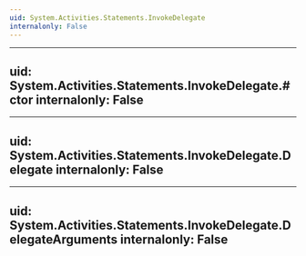 ```yaml
---
uid: System.Activities.Statements.InvokeDelegate
internalonly: False
---
```


---
uid: System.Activities.Statements.InvokeDelegate.#ctor
internalonly: False
---

---
uid: System.Activities.Statements.InvokeDelegate.Delegate
internalonly: False
---

---
uid: System.Activities.Statements.InvokeDelegate.DelegateArguments
internalonly: False
---
